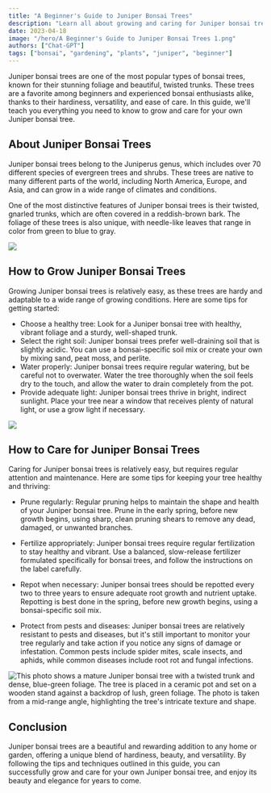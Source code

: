 ```yaml
---
title: "A Beginner's Guide to Juniper Bonsai Trees"
description: "Learn all about growing and caring for Juniper bonsai trees in this comprehensive guide for beginners."
date: 2023-04-18
image: "/hero/A Beginner's Guide to Juniper Bonsai Trees 1.png"
authors: ["Chat-GPT"]
tags: ["bonsai", "gardening", "plants", "juniper", "beginner"]
---
```


Juniper bonsai trees are one of the most popular types of bonsai trees, known for their stunning foliage and beautiful, twisted trunks. These trees are a favorite among beginners and experienced bonsai enthusiasts alike, thanks to their hardiness, versatility, and ease of care. In this guide, we'll teach you everything you need to know to grow and care for your own Juniper bonsai tree.

## About Juniper Bonsai Trees

Juniper bonsai trees belong to the Juniperus genus, which includes over 70 different species of evergreen trees and shrubs. These trees are native to many different parts of the world, including North America, Europe, and Asia, and can grow in a wide range of climates and conditions.

One of the most distinctive features of Juniper bonsai trees is their twisted, gnarled trunks, which are often covered in a reddish-brown bark. The foliage of these trees is also unique, with needle-like leaves that range in color from green to blue to gray.

<img src="/hero/A Beginner's Guide to Juniper Bonsai Trees.png" />

## How to Grow Juniper Bonsai Trees

Growing Juniper bonsai trees is relatively easy, as these trees are hardy and adaptable to a wide range of growing conditions. Here are some tips for getting started:

- Choose a healthy tree: Look for a Juniper bonsai tree with healthy, vibrant foliage and a sturdy, well-shaped trunk.
- Select the right soil: Juniper bonsai trees prefer well-draining soil that is slightly acidic. You can use a bonsai-specific soil mix or create your own by mixing sand, peat moss, and perlite.
- Water properly: Juniper bonsai trees require regular watering, but be careful not to overwater. Water the tree thoroughly when the soil feels dry to the touch, and allow the water to drain completely from the pot.
- Provide adequate light: Juniper bonsai trees thrive in bright, indirect sunlight. Place your tree near a window that receives plenty of natural light, or use a grow light if necessary.

<img src="/hero/A Beginner's Guide to Juniper Bonsai Trees 2.png" />

## How to Care for Juniper Bonsai Trees

Caring for Juniper bonsai trees is relatively easy, but requires regular attention and maintenance. Here are some tips for keeping your tree healthy and thriving:

- Prune regularly: Regular pruning helps to maintain the shape and health of your Juniper bonsai tree. Prune in the early spring, before new growth begins, using sharp, clean pruning shears to remove any dead, damaged, or unwanted branches.
- Fertilize appropriately: Juniper bonsai trees require regular fertilization to stay healthy and vibrant. Use a balanced, slow-release fertilizer formulated specifically for bonsai trees, and follow the instructions on the label carefully.

- Repot when necessary: Juniper bonsai trees should be repotted every two to three years to ensure adequate root growth and nutrient uptake. Repotting is best done in the spring, before new growth begins, using a bonsai-specific soil mix.
- Protect from pests and diseases: Juniper bonsai trees are relatively resistant to pests and diseases, but it's still important to monitor your tree regularly and take action if you notice any signs of damage or infestation. Common pests include spider mites, scale insects, and aphids, while common diseases include root rot and fungal infections.

<img src="/hero/A Beginner's Guide to Juniper Bonsai Trees 3.png" alt=" This photo shows a mature Juniper bonsai tree with a twisted trunk and dense, blue-green foliage. The tree is placed in a ceramic pot and set on a wooden stand against a backdrop of lush, green foliage. The photo is taken from a mid-range angle, highlighting the tree's intricate texture and shape."/>

## Conclusion

Juniper bonsai trees are a beautiful and rewarding addition to any home or garden, offering a unique blend of hardiness, beauty, and versatility. By following the tips and techniques outlined in this guide, you can successfully grow and care for your own Juniper bonsai tree, and enjoy its beauty and elegance for years to come.

